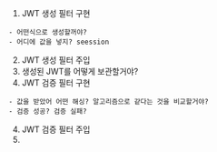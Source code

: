 1. JWT 생성 필터 구현
```
- 어떤식으로 생성할꺼야?
- 어디에 값을 넣지? seession
```
2. JWT 생성 필터 주입
3. 생성된 JWT를 어떻게 보관할거야?
4. JWT 검증 필터 구현
```
- 값을 받았어 어떤 해싱? 알고리즘으로 같다는 것을 비교할거야?
- 검증 성공? 검증 실패?
```
4. JWT 검증 필터 주입
5. 